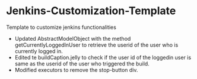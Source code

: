 # Jenkins-Customization-Template
Template to customize jenkins functionalities

- Updated AbstractModelObject with the method getCurrentlyLoggedInUser to retrieve the userid of the user who is currently logged in.
- Edited te buildCaption.jelly to check if the user id of the loggedin user is same as the userid of the user who triggered the build.
- Modified executors to remove the stop-button div.
